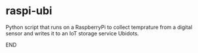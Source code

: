 # raspi-ubi

Python script that runs on a RaspberryPi to collect temprature from a digital sensor and writes it to an IoT storage service Ubidots. 

END